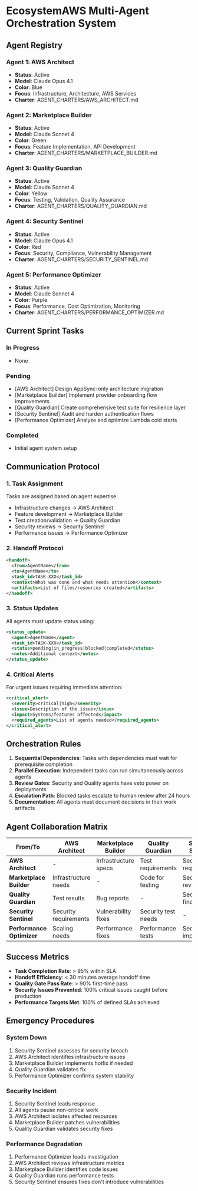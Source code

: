 # EcosystemAWS Multi-Agent Orchestration System

## Agent Registry

### Agent 1: AWS Architect

- **Status**: Active
- **Model**: Claude Opus 4.1
- **Color**: Blue
- **Focus**: Infrastructure, Architecture, AWS Services
- **Charter**: AGENT_CHARTERS/AWS_ARCHITECT.md

### Agent 2: Marketplace Builder

- **Status**: Active
- **Model**: Claude Sonnet 4
- **Color**: Green
- **Focus**: Feature Implementation, API Development
- **Charter**: AGENT_CHARTERS/MARKETPLACE_BUILDER.md

### Agent 3: Quality Guardian

- **Status**: Active
- **Model**: Claude Sonnet 4
- **Color**: Yellow
- **Focus**: Testing, Validation, Quality Assurance
- **Charter**: AGENT_CHARTERS/QUALITY_GUARDIAN.md

### Agent 4: Security Sentinel

- **Status**: Active
- **Model**: Claude Opus 4.1
- **Color**: Red
- **Focus**: Security, Compliance, Vulnerability Management
- **Charter**: AGENT_CHARTERS/SECURITY_SENTINEL.md

### Agent 5: Performance Optimizer

- **Status**: Active
- **Model**: Claude Sonnet 4
- **Color**: Purple
- **Focus**: Performance, Cost Optimization, Monitoring
- **Charter**: AGENT_CHARTERS/PERFORMANCE_OPTIMIZER.md

## Current Sprint Tasks

<!-- Agents update this section with their current work -->

### In Progress

- None

### Pending

- [AWS Architect] Design AppSync-only architecture migration
- [Marketplace Builder] Implement provider onboarding flow improvements
- [Quality Guardian] Create comprehensive test suite for resilience layer
- [Security Sentinel] Audit and harden authentication flows
- [Performance Optimizer] Analyze and optimize Lambda cold starts

### Completed

- Initial agent system setup

## Communication Protocol

### 1. Task Assignment

Tasks are assigned based on agent expertise:

- Infrastructure changes → AWS Architect
- Feature development → Marketplace Builder
- Test creation/validation → Quality Guardian
- Security reviews → Security Sentinel
- Performance issues → Performance Optimizer

### 2. Handoff Protocol

```xml
<handoff>
  <from>AgentName</from>
  <to>AgentName</to>
  <task_id>TASK-XXX</task_id>
  <context>What was done and what needs attention</context>
  <artifacts>List of files/resources created</artifacts>
</handoff>
```

### 3. Status Updates

All agents must update status using:

```xml
<status_update>
  <agent>AgentName</agent>
  <task_id>TASK-XXX</task_id>
  <status>pending|in_progress|blocked|completed</status>
  <notes>Additional context</notes>
</status_update>
```

### 4. Critical Alerts

For urgent issues requiring immediate attention:

```xml
<critical_alert>
  <severity>critical|high</severity>
  <issue>Description of the issue</issue>
  <impact>Systems/features affected</impact>
  <required_agents>List of agents needed</required_agents>
</critical_alert>
```

## Orchestration Rules

1. **Sequential Dependencies**: Tasks with dependencies must wait for prerequisite completion
2. **Parallel Execution**: Independent tasks can run simultaneously across agents
3. **Review Gates**: Security and Quality agents have veto power on deployments
4. **Escalation Path**: Blocked tasks escalate to human review after 24 hours
5. **Documentation**: All agents must document decisions in their work artifacts

## Agent Collaboration Matrix

| From/To                   | AWS Architect         | Marketplace Builder  | Quality Guardian    | Security Sentinel     | Performance Optimizer |
| ------------------------- | --------------------- | -------------------- | ------------------- | --------------------- | --------------------- |
| **AWS Architect**         | -                     | Infrastructure specs | Test requirements   | Security requirements | Performance targets   |
| **Marketplace Builder**   | Infrastructure needs  | -                    | Code for testing    | Security review       | Performance metrics   |
| **Quality Guardian**      | Test results          | Bug reports          | -                   | Security findings     | Performance issues    |
| **Security Sentinel**     | Security requirements | Vulnerability fixes  | Security test needs | -                     | Security overhead     |
| **Performance Optimizer** | Scaling needs         | Performance fixes    | Performance tests   | Security impact       | -                     |

## Success Metrics

- **Task Completion Rate**: > 95% within SLA
- **Handoff Efficiency**: < 30 minutes average handoff time
- **Quality Gate Pass Rate**: > 90% first-time pass
- **Security Issues Prevented**: 100% critical issues caught before production
- **Performance Targets Met**: 100% of defined SLAs achieved

## Emergency Procedures

### System Down

1. Security Sentinel assesses for security breach
2. AWS Architect identifies infrastructure issues
3. Marketplace Builder implements hotfix if needed
4. Quality Guardian validates fix
5. Performance Optimizer confirms system stability

### Security Incident

1. Security Sentinel leads response
2. All agents pause non-critical work
3. AWS Architect isolates affected resources
4. Marketplace Builder patches vulnerabilities
5. Quality Guardian validates security fixes

### Performance Degradation

1. Performance Optimizer leads investigation
2. AWS Architect reviews infrastructure metrics
3. Marketplace Builder identifies code issues
4. Quality Guardian runs performance tests
5. Security Sentinel ensures fixes don't introduce vulnerabilities
